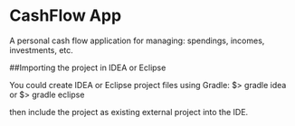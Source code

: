 CashFlow App
============

A personal cash flow application for managing: spendings, incomes, investments, etc.

##Importing the project in IDEA or Eclipse

You could create IDEA or Eclipse project files using Gradle:
$> gradle idea
or
$> gradle eclipse

then include the project as existing external project into the IDE.

